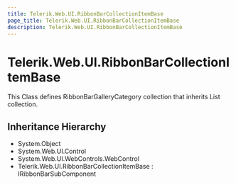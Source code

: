 ```yaml
---
title: Telerik.Web.UI.RibbonBarCollectionItemBase
page_title: Telerik.Web.UI.RibbonBarCollectionItemBase
description: Telerik.Web.UI.RibbonBarCollectionItemBase
---
```


# Telerik.Web.UI.RibbonBarCollectionItemBase

This Class defines RibbonBarGalleryCategory collection that inherits List collection.

## Inheritance Hierarchy

* System.Object
* System.Web.UI.Control
* System.Web.UI.WebControls.WebControl
* Telerik.Web.UI.RibbonBarCollectionItemBase : IRibbonBarSubComponent

